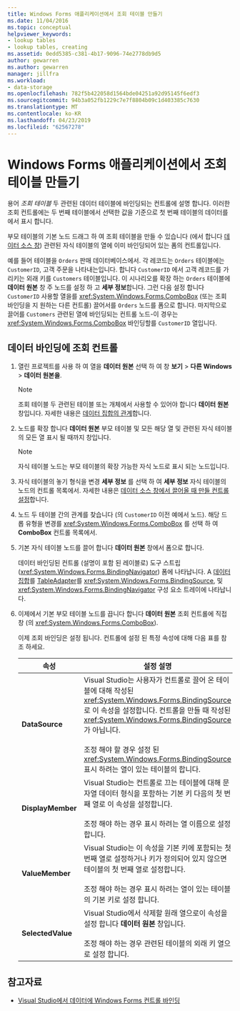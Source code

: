 ```yaml
---
title: Windows Forms 애플리케이션에서 조회 테이블 만들기
ms.date: 11/04/2016
ms.topic: conceptual
helpviewer_keywords:
- lookup tables
- lookup tables, creating
ms.assetid: 0edd5385-c381-4b17-9096-74e2778db9d5
author: gewarren
ms.author: gewarren
manager: jillfra
ms.workload:
- data-storage
ms.openlocfilehash: 782f5b422058d1564bde04251a92d95145f6edf3
ms.sourcegitcommit: 94b3a052fb1229c7e7f8804b09c1d403385c7630
ms.translationtype: MT
ms.contentlocale: ko-KR
ms.lasthandoff: 04/23/2019
ms.locfileid: "62567278"
---
```

# <a name="create-lookup-tables-in-windows-forms-applications"></a>Windows Forms 애플리케이션에서 조회 테이블 만들기

용어 *조회 테이블* 두 관련된 데이터 테이블에 바인딩되는 컨트롤에 설명 합니다. 이러한 조회 컨트롤에는 두 번째 테이블에서 선택한 값을 기준으로 첫 번째 테이블의 데이터를에서 표시 합니다.

부모 테이블의 기본 노드 드래그 하 여 조회 테이블을 만들 수 있습니다 (에서 합니다 [데이터 소스 창](add-new-data-sources.md#data-sources-window)) 관련된 자식 테이블의 열에 이미 바인딩되어 있는 폼의 컨트롤입니다.

예를 들어 테이블을 `Orders` 판매 데이터베이스에서. 각 레코드는 `Orders` 테이블에는 `CustomerID`, 고객 주문을 나타내는입니다. 합니다 `CustomerID` 에서 고객 레코드를 가리키는 외래 키를 `Customers` 테이블입니다. 이 시나리오를 확장 하는 `Orders` 테이블에 **데이터 원본** 창 주 노드를 설정 하 고 **세부 정보**합니다. 그런 다음 설정 합니다 `CustomerID` 사용할 열을를 <xref:System.Windows.Forms.ComboBox> (또는 조회 바인딩을 지 원하는 다른 컨트롤) 끌어서를 `Orders` 노드를 폼으로 합니다. 마지막으로 끌어를 `Customers` 관련된 열에 바인딩되는 컨트롤 노드-이 경우는 <xref:System.Windows.Forms.ComboBox> 바인딩할를 `CustomerID` 열입니다.

## <a name="to-databind-a-lookup-control"></a>데이터 바인딩에 조회 컨트롤

1. 열린 프로젝트를 사용 하 여 열을 **데이터 원본** 선택 하 여 창 **보기** > **다른 Windows** > **데이터 원본을**.

    > [!NOTE]
    > 조회 테이블 두 관련된 테이블 또는 개체에서 사용할 수 있어야 합니다 **데이터 원본** 창입니다. 자세한 내용은 [데이터 집합의 관계](relationships-in-datasets.md)합니다.

2. 노드를 확장 합니다 **데이터 원본** 부모 테이블 및 모든 해당 열 및 관련된 자식 테이블의 모든 열 표시 될 때까지 창입니다.

    > [!NOTE]
    > 자식 테이블 노드는 부모 테이블의 확장 가능한 자식 노드로 표시 되는 노드입니다.

3. 자식 테이블의 놓기 형식을 변경 **세부 정보** 를 선택 하 여 **세부 정보** 자식 테이블의 노드의 컨트롤 목록에서. 자세한 내용은 [데이터 소스 창에서 끌어올 때 만들 컨트롤 설정](../data-tools/set-the-control-to-be-created-when-dragging-from-the-data-sources-window.md)합니다.

4. 노드 두 테이블 간의 관계를 찾습니다 (의 `CustomerID` 이전 예에서 노드). 해당 드롭 유형을 변경를 <xref:System.Windows.Forms.ComboBox> 를 선택 하 여 **ComboBox** 컨트롤 목록에서.

5. 기본 자식 테이블 노드를 끌어 합니다 **데이터 원본** 창에서 폼으로 합니다.

     데이터 바인딩된 컨트롤 (설명이 포함 된 레이블로) 도구 스트립 (<xref:System.Windows.Forms.BindingNavigator>) 폼에 나타납니다. A [데이터 집합](../data-tools/dataset-tools-in-visual-studio.md)를 [TableAdapter](../data-tools/create-and-configure-tableadapters.md)를 <xref:System.Windows.Forms.BindingSource>, 및 <xref:System.Windows.Forms.BindingNavigator> 구성 요소 트레이에 나타납니다.

6. 이제에서 기본 부모 테이블 노드를 끕니다 합니다 **데이터 원본** 조회 컨트롤에 직접 창 (의 <xref:System.Windows.Forms.ComboBox>).

     이제 조회 바인딩은 설정 됩니다. 컨트롤에 설정 된 특정 속성에 대해 다음 표를 참조 하세요.

    |속성|설정 설명|
    |--------------| - |
    |**DataSource**|Visual Studio는 사용자가 컨트롤로 끌어 온 테이블에 대해 작성된 <xref:System.Windows.Forms.BindingSource>로 이 속성을 설정합니다. 컨트롤을 만들 때 작성된 <xref:System.Windows.Forms.BindingSource>가 아닙니다.<br /><br /> 조정 해야 할 경우 설정 된 <xref:System.Windows.Forms.BindingSource> 표시 하려는 열이 있는 테이블의 합니다.|
    |**DisplayMember**|Visual Studio는 컨트롤로 끄는 테이블에 대해 문자열 데이터 형식을 포함하는 기본 키 다음의 첫 번째 열로 이 속성을 설정합니다.<br /><br /> 조정 해야 하는 경우 표시 하려는 열 이름으로 설정 합니다.|
    |**ValueMember**|Visual Studio는 이 속성을 기본 키에 포함되는 첫 번째 열로 설정하거나 키가 정의되어 있지 않으면 테이블의 첫 번째 열로 설정합니다.<br /><br /> 조정 해야 하는 경우 표시 하려는 열이 있는 테이블의 기본 키로 설정 합니다.|
    |**SelectedValue**|Visual Studio에서 삭제할 원래 열으로이 속성을 설정 합니다 **데이터 원본** 창입니다.<br /><br /> 조정 해야 하는 경우 관련된 테이블의 외래 키 열으로 설정 합니다.|

## <a name="see-also"></a>참고자료

- [Visual Studio에서 데이터에 Windows Forms 컨트롤 바인딩](../data-tools/bind-windows-forms-controls-to-data-in-visual-studio.md)